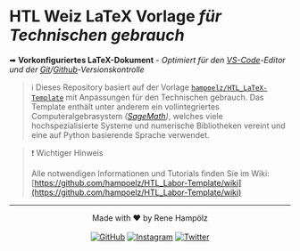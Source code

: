 # HTL Weiz LaTeX Vorlage _für Technischen gebrauch_

➡ **Vorkonfiguriertes LaTeX-Dokument** - _Optimiert für den [VS-Code](https://code.visualstudio.com/)-Editor und der [Git](https://git-scm.com/)/[Github](https://github.com/)-Versionskontrolle_

> ℹ️ Dieses Repository basiert auf der Vorlage [`hampoelz/HTL_LaTeX-Template`](https://github.com/hampoelz/HTL_LaTeX-Template) mit Anpassungen für den Technischen gebrauch. Das Template enthält unter anderem ein vollintegriertes Computeralgebrasystem _([SageMath](https://www.sagemath.org/))_, welches viele hochspezialisierte Systeme und numerische Bibliotheken vereint und eine auf Python basierende Sprache verwendet.

> ❗ Wichtiger Hinweis
>
> Alle notwendigen Informationen und Tutorials finden Sie im Wiki:  
> [https://github.com/hampoelz/HTL_Labor-Template/wiki](https://github.com/hampoelz/HTL_Labor-Template/wiki) 

---

<p align="center">
  Made with ❤️ by Rene Hampölz
  <br><br>
  <a href="https://github.com/hampoelz"><img src="https://img.shields.io/badge/GitHub-100000?style=for-the-badge&logo=github&logoColor=white" alt="GitHub"></a>
  <a href="https://www.instagram.com/rene_hampi/"><img src="https://img.shields.io/badge/Instagram-E4405F?style=for-the-badge&logo=instagram&logoColor=white" alt="Instagram"></a>
  <a href="https://twitter.com/rene_hampi/"><img src="https://img.shields.io/badge/Twitter-1DA1F2?style=for-the-badge&logo=twitter&logoColor=white" alt="Twitter"></a>
</p>
